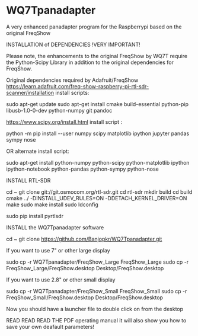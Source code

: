 # WQ7Tpanadapter
A very enhanced panadapter program for the Raspberrypi based on the original FreqShow


INSTALLATION of DEPENDENCIES
!VERY IMPORTANT!

Please note, the enhancements to the original FreqShow by WQ7T require the Python-Scipy
Library in addition to the original dependencies for FreqShow.

Original dependencies required by Adafruit/FreqShow
https://learn.adafruit.com/freq-show-raspberry-pi-rtl-sdr-scanner/installation
install scripts:

sudo apt-get update
sudo apt-get install cmake build-essential python-pip libusb-1.0-0-dev python-numpy git
pandoc

https://www.scipy.org/install.html
install script :

python -m pip install --user numpy scipy matplotlib ipython jupyter pandas sympy nose

OR
alternate install script:

sudo apt-get install python-numpy python-scipy python-matplotlib ipython ipython-notebook
python-pandas python-sympy python-nose

INSTALL RTL-SDR

cd ~
git clone git://git.osmocom.org/rtl-sdr.git
cd rtl-sdr
mkdir build
cd build
cmake ../ -DINSTALL_UDEV_RULES=ON -DDETACH_KERNEL_DRIVER=ON
make
sudo make install
sudo ldconfig

sudo pip install pyrtlsdr

INSTALL the WQ7Tpanadapter software 

cd ~
git clone https://github.com/Banjopkr/WQ7Tpanadapter.git

If you want to use 7" or other large display

sudo cp -r WQ7Tpanadapter/FreqShow_Large FreqShow_Large
sudo cp -r FreqShow_Large/FreqShow.desktop Desktop/FreqShow.desktop

If you want to use 2.8" or other small display

sudo cp -r WQ7Tpanadapter/FreqShow_Small FreqShow_Small
sudo cp -r FreqShow_Small/FreqShow.desktop Desktop/FreqShow.desktop

Now you should have a launcher file to double click on from the desktop

READ READ READ THE PDF operating manual it will also show you how to save your own deafault parameters!
